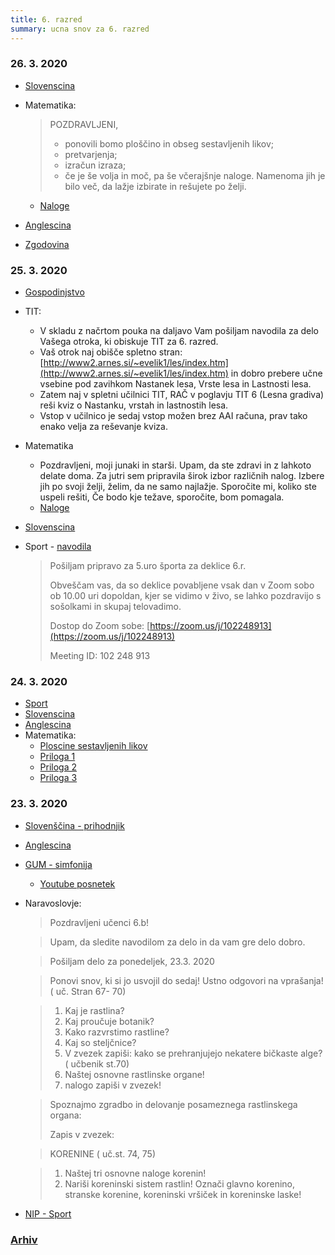 ```yaml
---
title: 6. razred
summary: ucna snov za 6. razred
---
```


### 26. 3. 2020

* [Slovenscina](slovenscina/2020-03-26-slovenscina.pdf)
* Matematika:

    >POZDRAVLJENI,
    >- ponovili bomo ploščino in obseg sestavljenih likov; 
    >- pretvarjenja;
    >- izračun izraza;
    >- če je še volja in moč, pa še včerajšnje naloge.
    >Namenoma jih je bilo več, da lažje izbirate in rešujete po želji. 

    * [Naloge](matematika/2020-03-26-matematika.pdf)

* [Anglescina](anglescina/2020-03-26-anglescina.pdf)
* [Zgodovina](zgodovina/2020-03-26-zgodovina.pdf)

### 25. 3. 2020

* [Gospodinjstvo](gospodinjstvo/2020-03-25-gospodinjstvo.pdf)
* TIT:
    * V skladu z načrtom pouka na daljavo Vam pošiljam navodila za delo Vašega otroka, ki obiskuje TIT za 6. razred.
    * Vaš otrok naj obišče spletno stran: [http://www2.arnes.si/~evelik1/les/index.htm](http://www2.arnes.si/~evelik1/les/index.htm) in dobro prebere učne vsebine pod zavihkom Nastanek lesa, Vrste lesa in Lastnosti lesa.
    * Zatem naj v spletni učilnici TIT, RAČ v poglavju TIT 6 (Lesna gradiva) reši kviz o Nastanku, vrstah in lastnostih lesa.  
    * Vstop v učilnico je sedaj vstop možen brez AAI računa, prav tako enako velja za reševanje kviza.
* Matematika
    * Pozdravljeni, 
moji junaki in starši.
Upam, da ste zdravi in z lahkoto delate doma. Za jutri sem pripravila širok izbor različnih nalog. Izbere jih po svoji želji, želim, da ne samo najlažje. Sporočite mi, koliko ste uspeli rešiti, Če bodo kje težave, sporočite, bom pomagala. 
    * [Naloge](matematika/2020-03-25-matematika.pdf)
* [Slovenscina](slovenscina/2020-03-25-slovenscina.pdf)
* Sport - [navodila](sport/2020-03-25-sport.pdf)

    >Pošiljam pripravo za 5.uro športa za deklice 6.r.
    >
    >Obveščam vas, da so deklice povabljene vsak dan v Zoom sobo ob 10.00 uri dopoldan, kjer se vidimo v živo, se lahko pozdravijo s sošolkami in skupaj telovadimo.
    >
    >Dostop do Zoom sobe: [https://zoom.us/j/102248913](https://zoom.us/j/102248913)
    >
    >Meeting ID: 102 248 913


### 24. 3. 2020

* [Sport](sport/2020-03-24-sport.pdf)
* [Slovenscina](slovenscina/2020-03-24-slo.pdf)
* [Anglescina](anglescina/2020-03-24-ang.pdf)
* Matematika:
    * [Ploscine sestavljenih likov](matematika/2020-03-24-ploscine.pdf)
    * [Priloga 1](matematika/2020-03-24-priloga1.jpg)
    * [Priloga 2](matematika/2020-03-24-priloga2.jpg)
    * [Priloga 3](matematika/2020-03-24-priloga3.jpg)

### 23. 3. 2020

* [Slovenščina - prihodnjik](slovenscina/2020-03-23-prihodnjik.pdf)
* [Anglescina](anglescina/2020-03-23-anglescina.pdf)
* [GUM - simfonija](gum/simfonija_6.pdf)
    * [Youtube posnetek](https://www.youtube.com/watch?v=UkFs5glUMjw)
* Naravoslovje:

    >Pozdravljeni učenci 6.b!

    >Upam, da sledite navodilom za delo in da vam gre delo dobro.

    >Pošiljam delo za ponedeljek, 23.3. 2020

    >Ponovi snov, ki si jo usvojil do sedaj! Ustno odgovori na vprašanja! ( uč. Stran 67- 70)

    >1. Kaj je rastlina?
    >2. Kaj proučuje botanik?
    >3. Kako razvrstimo rastline?
    >4. Kaj so steljčnice?
    >5. V zvezek zapiši: kako se prehranjujejo nekatere bičkaste alge? ( učbenik st.70)
    >6. Naštej osnovne rastlinske organe!
    >5. nalogo zapiši v zvezek!

    >Spoznajmo zgradbo in delovanje posameznega rastlinskega organa:
    >
    >Zapis v zvezek:

    >KORENINE ( uč.st. 74, 75)

    > 1. Naštej tri osnovne naloge korenin!
    > 2. Nariši koreninski sistem rastlin! Označi glavno korenino, stranske korenine, koreninski vršiček in koreninske laske!

* [NIP - Sport](sport/2020-03-23-NIP-sport.pdf)

### [Arhiv](arhiv.md)